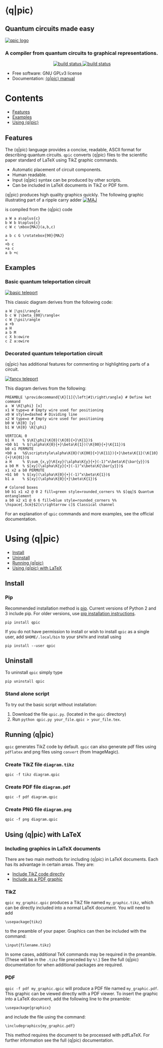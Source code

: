# ⟨q|pic⟩

## Quantum circuits made easy

[![qpic logo](docs/images/qpic.png)](#features)

### A compiler from quantum circuits to graphical representations.

<p align="center">
    <a href="https://img.shields.io/pypi/v/qpic.svg">
        <img src="https://img.shields.io/pypi/v/qpic.svg"
             alt="build status">
    </a>
    <a href="https://travis-ci.org/qpic/qpic">
        <img src="https://img.shields.io/travis/qpic/qpic.svg"
             alt="build status">
    </a>
</p>

* Free software: GNU GPLv3 license
* Documentation: [⟨q|pic⟩ manual](doc/qpic_doc.pdf)

<!---
* Documentation: https://qpic.readthedocs.org.
    <a href="https://readthedocs.org/projects/qpic/?badge=latest">
        <img src="https://readthedocs.org/projects/qpic/badge/?version=latest"
             alt="documentation status">
    </a>

.. image:: https://img.shields.io/pypi/v/qpic.svg
        :target: https://pypi.python.org/pypi/qpic

.. image:: https://img.shields.io/travis/SmoothDragon/qpic.svg
        :target: https://travis-ci.org/SmoothDragon/qpic

.. image:: https://readthedocs.org/projects/qpic/badge/?version=latest
        :target: https://readthedocs.org/projects/qpic/?badge=latest
        :alt: Documentation Status
--->
# Contents
* [Features](#features)
* [Examples](#examples)
* [Using ⟨q|pic⟩](#using-qpic)

## Features

The ⟨q|pic⟩ language provides a concise, readable, ASCII format for describing quantum circuits. `qpic` converts ⟨q|pic⟩ files to the scientific paper standard of LaTeX using TikZ graphic commands.

* Automatic placement of circuit components.
* Human readable.
* Input ⟨q|pic⟩ syntax can be produced by other scripts.
* Can be included in LaTeX documents in TikZ or PDF form.

⟨q|pic⟩ produces high quality graphics quickly. The following graphic illustrating part of a ripple carry adder
[![MAJ](docs/images/Adder_CDKM_MAJ.png)](#features)

is compiled from the ⟨q|pic⟩ code

```
a W a a\oplus{c}
b W b b\oplus{c}
c W c \mbox{MAJ}(a,b,c)

a b c G \rotatebox{90}{MAJ}
=
+b c
+a c
a b +c
```

## Examples

### Basic quantum teleportation circuit

[![basic teleport](docs/images/BasicTeleportation.png)](#features)

This classic diagram derives from the following code:

```
a W |\psi\rangle
b c W |\beta_{00}\rangle<
c W |\psi\rangle
a +b
a H
a b M
c X b:owire
c Z a:owire
```

### Decorated quantum teleportation circuit

⟨q|pic⟩ has additional features for commenting or highlighting parts of a circuit. 

[![fancy teleport](docs/images/QuantumTeleportation.png)](#features)

This diagram derives from the following:

```
PREAMBLE \providecommand{\K}[1]{\left|#1\right\rangle} # Define ket command
a  W \K{\phi} [x]
x1 W type=o # Empty wire used for positioning
x0 W style=dashed # Dividing line
x2 W type=o # Empty wire used for positioning
b0 W \K{0} [y]
b1 W \K{0} \K{\phi}

VERTICAL 0
b1 H    % $\K{\phi}\K{0}(\K{0}{+}\K{1})$
+b0 b1  % $(\alpha\K{0}{+}\beta\K{1})(\K{00}{+}\K{11})$
b0 x1 PERMUTE
+b0 a   %$\scriptstyle\alpha\K{0}(\K{00}{+}\K{11}){+}\beta\K{1}(\K{10}{+}\K{01})$
a H     % $\sum_{x,y}\K{xy}(\alpha\K{y}{+}(-1)^x\beta\K{\bar{y}})$
a b0 M  % $[xy](\alpha\K{y}{+}(-1)^x\beta\K{\bar{y}})$
x1 x2 a b0 PERMUTE
+b1 b0  % $[xy](\alpha\K{0}{+}(-1)^x\beta\K{1})$
b1 a    % $[xy](\alpha\K{0}{+}\beta\K{1})$

# Colored boxes
b0 b1 x1 x2 @ 0 2 fill=green style=rounded_corners %% $[qq]$ Quantum entanglement
a b0 x2 x1 @ 6 6 fill=blue style=rounded_corners %% \hspace{.5cm}$2[c\rightarrow c]$ Classical channel
```

For an explanation of `qpic` commands and more examples, see the official documentation.

# Using ⟨q|pic⟩
* [Install](#install)
* [Uninstall](#uninstall)
* [Running ⟨q|pic⟩](#running-qpic) 
* [Using ⟨q|pic⟩ with LaTeX](#using-qpic-with-latex)

## Install

### Pip
Recommended installation method is [pip](https://en.wikipedia.org/wiki/Pip_(package_manager)).  Current versions of Python 2 and 3 include pip. For older versions, use [pip installation instructions](https://pip.pypa.io/en/stable/installing/).

`pip install qpic`

If you do not have permission to install or wish to install `qpic` as a single user, add `$HOME/.local/bin` to your `$PATH` and install using

`pip install --user qpic`

## Uninstall
To uninstall `qpic` simply type

`pip uninstall qpic`

### Stand alone script
To try out the basic script without installation:

1. Download the file `qpic.py`. (located in the `qpic` directory)
1. Run `python qpic.py your_file.qpic > your_file.tex`.

## Running ⟨q|pic⟩ 

`qpic` generates TikZ code by default. `qpic` can also generate pdf files
using `pdflatex` and png files using `convert` (from ImageMagic).

### Create TikZ file `diagram.tikz`

`qpic -f tikz diagram.qpic`

### Create PDF file `diagram.pdf`

`qpic -f pdf diagram.qpic`

### Create PNG file `diagram.png`

`qpic -f png diagram.qpic`


## Using ⟨q|pic⟩ with LaTeX 

### Including graphics in LaTeX documents

There are two main methods for including ⟨q|pic⟩ in LaTeX documents. Each has its advantage in certain areas. They are:

* [Include TikZ code directly](#tikz)
* [Include as a PDF graphic](#pdf)

### TikZ
`qpic my_graphic.qpic` produces a TikZ file named `my_graphic.tikz`, which can be directly included into a normal LaTeX document. You will need to add

```
\usepackage{tikz}
```

to the preamble of your paper. Graphics can then be included with the command:

```
\input{filename.tikz}
```

In some cases, additional TeX commands may be required in the preamble.  (These will be in the `.tikz` file preceded by `%!`.)  See the full ⟨q|pic⟩ documentation for when additional packages are required.

### PDF

`qpic -f pdf my_graphic.qpic` will produce a PDF file named `my_graphic.pdf`. This graphic can be viewed directly with a PDF viewer. To insert the graphic into a LaTeX document, add the following line to the preamble:

```
\usepackage{graphicx}
```

and include the file using the command:

```
\includegraphics{my_graphic.pdf}
```

This method requires the document to be processed with pdfLaTeX. For further information see the full ⟨q|pic⟩ documentation.

